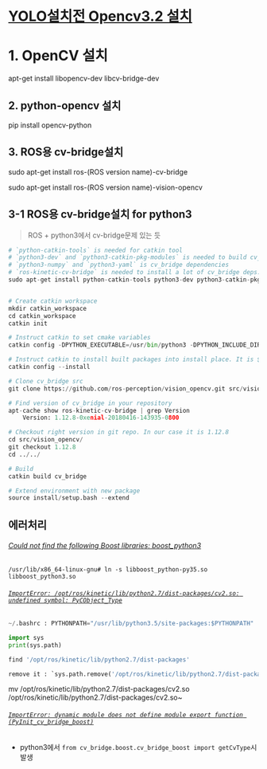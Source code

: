 # [YOLO설치전 Opencv3.2 설치](http://pgmrlsh.tistory.com/3)

# 1. OpenCV 설치 
 
 apt-get install libopencv-dev libcv-bridge-dev
 
 
## 2. python-opencv 설치  
 
pip install opencv-python
 
## 3. ROS용 cv-bridge설치 
 
 
sudo apt-get install ros-(ROS version name)-cv-bridge

sudo apt-get install ros-(ROS version name)-vision-opencv

## 3-1 ROS용 cv-bridge설치 for python3


> ROS + python3에서 cv-bridge문제 있는 듯 


```python
# `python-catkin-tools` is needed for catkin tool
# `python3-dev` and `python3-catkin-pkg-modules` is needed to build cv_bridge
# `python3-numpy` and `python3-yaml` is cv_bridge dependencies
# `ros-kinetic-cv-bridge` is needed to install a lot of cv_bridge deps. Probaply you already have it installed.
sudo apt-get install python-catkin-tools python3-dev python3-catkin-pkg-modules python3-numpy python3-yaml ros-kinetic-cv-bridge


# Create catkin workspace
mkdir catkin_workspace
cd catkin_workspace
catkin init

# Instruct catkin to set cmake variables
catkin config -DPYTHON_EXECUTABLE=/usr/bin/python3 -DPYTHON_INCLUDE_DIR=/usr/include/python3.5m -DPYTHON_LIBRARY=/usr/lib/x86_64-linux-gnu/libpython3.5m.so

# Instruct catkin to install built packages into install place. It is $CATKIN_WORKSPACE/install folder
catkin config --install

# Clone cv_bridge src
git clone https://github.com/ros-perception/vision_opencv.git src/vision_opencv

# Find version of cv_bridge in your repository
apt-cache show ros-kinetic-cv-bridge | grep Version
    Version: 1.12.8-0xenial-20180416-143935-0800

# Checkout right version in git repo. In our case it is 1.12.8
cd src/vision_opencv/
git checkout 1.12.8
cd ../../

# Build
catkin build cv_bridge

# Extend environment with new package
source install/setup.bash --extend
```

## 에러처리 

###### [Could not find the following Boost libraries: boost_python3](https://github.com/andrewssobral/bgslibrary/issues/96)

```
/usr/lib/x86_64-linux-gnu# ln -s libboost_python-py35.so libboost_python3.so

```
  
###### [`ImportError: /opt/ros/kinetic/lib/python2.7/dist-packages/cv2.so: undefined symbol: PyCObject_Type`](https://stackoverflow.com/questions/43019951/after-install-ros-kinetic-cannot-import-opencv)

```python 
~/.bashrc : PYTHONPATH="/usr/lib/python3.5/site-packages:$PYTHONPATH" 
```

```python
import sys
print(sys.path)

find '/opt/ros/kinetic/lib/python2.7/dist-packages'

remove it : `sys.path.remove('/opt/ros/kinetic/lib/python2.7/dist-packages')`
```

mv /opt/ros/kinetic/lib/python2.7/dist-packages/cv2.so /opt/ros/kinetic/lib/python2.7/dist-packages/cv2.so~



###### [`ImportError: dynamic module does not define module export function (PyInit_cv_bridge_boost)`](https://stackoverflow.com/questions/49221565/unable-to-use-cv-bridge-with-ros-kinetic-and-python3)


- python3에서 `from cv_bridge.boost.cv_bridge_boost import getCvType`시 발생


